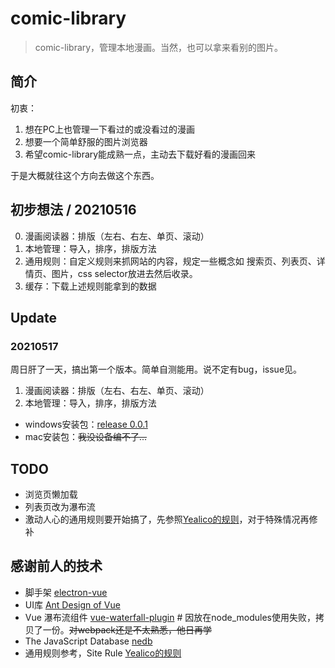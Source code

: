 # comic-library

> comic-library，管理本地漫画。当然，也可以拿来看别的图片。

## 简介
初衷：
1. 想在PC上也管理一下看过的或没看过的漫画
2. 想要一个简单舒服的图片浏览器
3. 希望comic-library能成熟一点，主动去下载好看的漫画回来

于是大概就往这个方向去做这个东西。

## 初步想法 / 20210516
0. 漫画阅读器：排版（左右、右左、单页、滚动）
1. 本地管理：导入，排序，排版方法
2. 通用规则：自定义规则来抓网站的内容，规定一些概念如 搜索页、列表页、详情页、图片，css selector放进去然后收录。
3. 缓存：下载上述规则能拿到的数据


## Update
### 20210517
周日肝了一天，搞出第一个版本。简单自测能用。说不定有bug，issue见。
1. 漫画阅读器：排版（左右、右左、单页、滚动）
2. 本地管理：导入，排序，排版方法

 - windows安装包：[release 0.0.1](https://github.com/BD777/comic-library/releases/tag/0.0.1)
 - mac安装包：~~我没设备编不了...~~


## TODO
 - 浏览页懒加载
 - 列表页改为瀑布流
 - 激动人心的通用规则要开始搞了，先参照[Yealico的规则](https://yealico.wordpress.com/site-rule-wiki/)，对于特殊情况再修补
 

## 感谢前人的技术
 - 脚手架 [electron-vue](https://github.com/SimulatedGREG/electron-vue)
 - UI库 [Ant Design of Vue](https://antdv.com/docs/vue/introduce-cn/)
 - Vue 瀑布流组件 [vue-waterfall-plugin](https://github.com/heikaimu/vue-waterfall-plugin)  # 因放在node_modules使用失败，拷贝了一份。~~对webpack还是不太熟悉，他日再学~~
 - The JavaScript Database [nedb](https://github.com/louischatriot/nedb)
 - 通用规则参考，Site Rule [Yealico的规则](https://yealico.wordpress.com/site-rule-wiki/)
